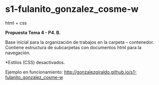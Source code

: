 # s1-fulanito_gonzalez_cosme-w
html + css </br>

<b>Propuesta Tema 4 - P4. B. </b>

Base inicial para la organización de trabajos en la carpeta – contenedor. 
Contiene estructura de subcarpetas con documentos html para la navegación. 

*Estilos (CSS) desactivados.

Ejemplo en funcionamiento:
http://gonzalezgiraldo.github.io/s1-fulanito_gonzalez_cosme-w 
